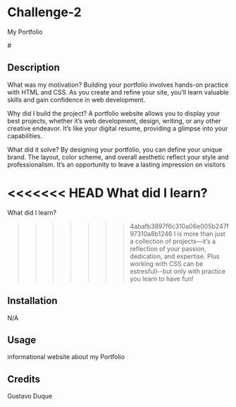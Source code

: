 # Challenge-2
My Portfolio

#<My portfolio Website>

## Description

What was my motivation?
   Building your portfolio involves hands-on practice with HTML and CSS. As you create and refine your site, you’ll learn valuable skills and gain confidence in web development.
    

Why did I build the project?
   A portfolio website allows you to display your best projects, whether it’s web development, design, writing, or any other creative endeavor. It’s like your digital resume, providing a glimpse into your capabilities.

What did it solve?
   By designing your portfolio, you can define your unique brand. The layout, color scheme, and overall aesthetic reflect your style and professionalism. It’s an opportunity to leave a lasting impression on visitors

<<<<<<< HEAD
    What did I learn?
=======
What did I learn?
>>>>>>> 4abafb3897f6c310a06e005b247f97310a8b1246
        I is more than just a collection of projects—it’s a reflection of your passion, dedication, and expertise. Plus working with CSS can be estresfull--but only with practice you learn to have fun!



## Installation
N/A

## Usage

informational website about my Portfolio

## Credits

Gustavo Duque

